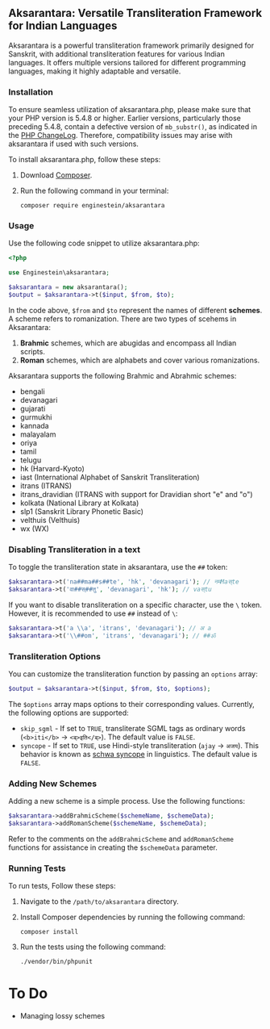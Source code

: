 ## Aksarantara: Versatile Transliteration Framework for Indian Languages

Aksarantara is a powerful transliteration framework primarily designed for Sanskrit, with additional transliteration features for various Indian languages. It offers multiple versions tailored for different programming languages, making it highly adaptable and versatile.

### Installation

To ensure seamless utilization of aksarantara.php, please make sure that your PHP version is 5.4.8 or higher. Earlier versions, particularly those preceding 5.4.8, contain a defective version of `mb_substr()`, as indicated in the [PHP ChangeLog](http://us.php.net/ChangeLog-5.php). Therefore, compatibility issues may arise with aksarantara if used with such versions.

To install aksarantara.php, follow these steps:

1. Download [Composer](http://getcomposer.org).
2. Run the following command in your terminal:

   ```terminal
   composer require enginestein/aksarantara
   ```

### Usage

Use the following code snippet to utilize aksarantara.php:

```php
<?php

use Enginestein\aksarantara;

$aksarantara = new aksarantara();
$output = $aksarantara->t($input, $from, $to);
```

In the code above, `$from` and `$to` represent the names of different **schemes**. A scheme refers to romanization. There are two types of scehems in Aksarantara:

1. **Brahmic** schemes, which are abugidas and encompass all Indian scripts.
2. **Roman** schemes, which are alphabets and cover various romanizations.

Aksarantara supports the following Brahmic and Abrahmic schemes:

- bengali
- devanagari
- gujarati
- gurmukhi
- kannada
- malayalam
- oriya
- tamil
- telugu
- hk (Harvard-Kyoto)
- iast (International Alphabet of Sanskrit Transliteration)
- itrans (ITRANS)
- itrans_dravidian (ITRANS with support for Dravidian short "e" and "o")
- kolkata (National Library at Kolkata)
- slp1 (Sanskrit Library Phonetic Basic)
- velthuis (Velthuis)
- wx (WX)

### Disabling Transliteration in a text

To toggle the transliteration state in aksarantara, use the `##` token:

```php
$aksarantara->t('na##ma##s##te', 'hk', 'devanagari'); // नमMaस्te
$aksarantara->t('वा##स्##तु', 'devanagari', 'hk'); // vaस्tu
```

If you want to disable transliteration on a specific character, use the `\` token. However, it is recommended to use `##` instead of `\`:

```php
$aksarantara->t('a \\a', 'itrans', 'devanagari'); // अ a
$aksarantara->t('\\##om', 'itrans', 'devanagari'); // ##ॐ
```

### Transliteration Options

You can customize the transliteration function by passing an `options` array:

```php
$output = $aksarantara->t($input, $from, $to, $options);
```

The `$options` array maps options to their corresponding values. Currently, the following options are supported:

* `skip_sgml` - If set to `TRUE`, transliterate SGML tags as ordinary words (`<b>iti</b>` → `<ब्>इति</ब्>`). The default value is `FALSE`.
* `syncope` - If set to `TRUE`, use Hindi-style transliteration (`ajay` → `अजय`). This behavior is known as [schwa syncope](http://en.wikipedia.org/wiki/Schwa_deletion_in_Indo-Aryan_languages) in linguistics. The default value is `FALSE`.

### Adding New Schemes

Adding a new scheme is a simple process. Use the following functions:

```php
$aksarantara->addBrahmicScheme($schemeName, $schemeData);
$aksarantara->addRomanScheme($schemeName, $schemeData);
```

Refer to the comments on the `addBrahmicScheme` and `addRomanScheme` functions for assistance in creating the `$schemeData` parameter.

### Running Tests

To run tests, Follow these steps:

1. Navigate to the `/path/to/aksarantara` directory.
2. Install Composer dependencies by running the following command:

   ```terminal
   composer install
   ```

3. Run the tests using the following command:

   ```terminal
   ./vendor/bin/phpunit
   ```

# To Do

- Managing lossy schemes 